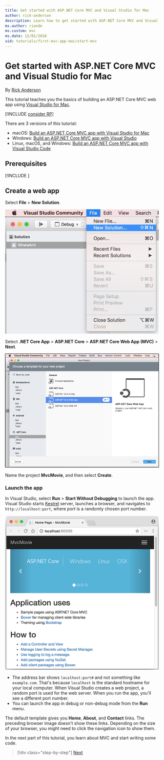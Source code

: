 ```yaml
---
title: Get started with ASP.NET Core MVC and Visual Studio for Mac
author: rick-anderson
description: Learn how to get started with ASP.NET Core MVC and Visual Studio
ms.author: riande
ms.custom: mvc
ms.date: 12/01/2018
uid: tutorials/first-mvc-app-mac/start-mvc
---
```

# Get started with ASP.NET Core MVC and Visual Studio for Mac

By [Rick Anderson](https://twitter.com/RickAndMSFT)

This tutorial teaches you the basics of building an ASP.NET Core MVC web app using [Visual Studio for Mac](https://www.visualstudio.com/vs/visual-studio-mac/).

[!INCLUDE [consider RP](../../includes/razor.md)]

There are 3 versions of this tutorial:

* macOS: [Build an ASP.NET Core MVC app with Visual Studio for Mac](xref:tutorials/first-mvc-app-mac/start-mvc)
* Windows: [Build an ASP.NET Core MVC app with Visual Studio](xref:tutorials/first-mvc-app/start-mvc)
* Linux, macOS, and Windows: [Build an ASP.NET Core MVC app with Visual Studio Code](xref:tutorials/first-mvc-app-xplat/start-mvc)

## Prerequisites

[!INCLUDE [](~/includes/net-core-prereqs-macos.md)]

## Create a web app

Select **File** > **New Solution**.

![macOS New solution](../first-web-api-mac/_static/sln.png)

Select **.NET Core App** > **ASP.NET Core** > **ASP.NET Core Web App (MVC)** > **Next**.

![macOS New project dialog](start-mvc/1.png)

Name the project **MvcMovie**, and then select **Create**.

### Launch the app

In Visual Studio, select **Run** > **Start Without Debugging** to launch the app. Visual Studio starts [Kestrel](xref:fundamentals/servers/index#kestrel) server, launches a browser, and navigates to `http://localhost:port`, where *port* is a randomly chosen port number.

![Browser with new project](start-mvc/b1.png)

* The address bar shows `localhost:port#` and not something like `example.com`. That's because `localhost` is the standard hostname for your local computer. When Visual Studio creates a web project, a random port is used for the web server. When you run the app, you'll see a different port number.
* You can launch the app in debug or non-debug mode from the **Run** menu.

The default template gives you **Home**, **About**, and **Contact** links. The preceding browser image doesn't show these links. Depending on the size of your browser, you might need to click the navigation icon to show them.


In the next part of this tutorial, you learn about MVC and start writing some code.

> [!div class="step-by-step"]
> [Next](adding-controller.md)  
